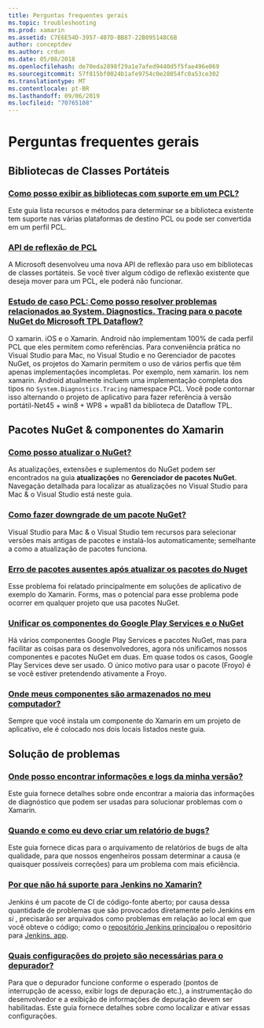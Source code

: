 ```yaml
---
title: Perguntas frequentes gerais
ms.topic: troubleshooting
ms.prod: xamarin
ms.assetid: C7E6E54D-3957-407D-BB87-22B095148C6B
author: conceptdev
ms.author: crdun
ms.date: 05/08/2018
ms.openlocfilehash: de70eda2898f29a1e7afed9440d5f5fae496e069
ms.sourcegitcommit: 57f815bf0024b1afe9754c0e28054fc0a53ce302
ms.translationtype: MT
ms.contentlocale: pt-BR
ms.lasthandoff: 09/06/2019
ms.locfileid: "70765108"
---
```

# <a name="general-frequently-asked-questions"></a>Perguntas frequentes gerais

## <a name="portable-class-libraries"></a>Bibliotecas de Classes Portáteis

### <a name="how-can-i-view-what-libraries-are-supported-in-a-pclpcl-support-librariesmd"></a>[Como posso exibir as bibliotecas com suporte em um PCL?](pcl-support-libraries.md)
Este guia lista recursos e métodos para determinar se a biblioteca existente tem suporte nas várias plataformas de destino PCL ou pode ser convertida em um perfil PCL.

### <a name="pcl-reflection-apipcl-reflectionmd"></a>[API de reflexão de PCL](pcl-reflection.md)
A Microsoft desenvolveu uma nova API de reflexão para uso em bibliotecas de classes portáteis. Se você tiver algum código de reflexão existente que deseja mover para um PCL, ele poderá não funcionar.

### <a name="pcl-case-study-how-can-i-resolve-problems-related-to-systemdiagnosticstracing-for-the-microsoft-tpl-dataflow-nuget-packagepcl-case-studymd"></a>[Estudo de caso PCL: Como posso resolver problemas relacionados ao System. Diagnostics. Tracing para o pacote NuGet do Microsoft TPL Dataflow?](pcl-case-study.md)
O xamarin. iOS e o Xamarin. Android não implementam 100% de cada perfil PCL que eles permitem como referências. Para conveniência prática no Visual Studio para Mac, no Visual Studio e no Gerenciador de pacotes NuGet, os projetos do Xamarin permitem o uso de vários perfis que têm apenas implementações incompletas. Por exemplo, nem xamarin. Ios nem xamarin. Android atualmente incluem uma implementação completa dos tipos no `System.Diagnostics.Tracing` namespace PCL. Você pode contornar isso alternando o projeto de aplicativo para fazer referência à versão portátil-Net45 + win8 + WP8 + wpa81 da biblioteca de Dataflow TPL.

## <a name="nuget-packages--xamarin-components"></a>Pacotes NuGet & componentes do Xamarin
### <a name="how-can-i-update-nugetnuget-updatemd"></a>[Como posso atualizar o NuGet?](nuget-update.md)
As atualizações, extensões e suplementos do NuGet podem ser encontrados na guia **atualizações** no **Gerenciador de pacotes NuGet**. Navegação detalhada para localizar as atualizações no Visual Studio para Mac & o Visual Studio está neste guia.

### <a name="how-do-i-downgrade-a-nuget-packagenuget-package-downgrademd"></a>[Como fazer downgrade de um pacote NuGet?](nuget-package-downgrade.md)
Visual Studio para Mac & o Visual Studio tem recursos para selecionar versões mais antigas de pacotes e instalá-los automaticamente; semelhante a como a atualização de pacotes funciona.

### <a name="missing-packages-error-after-updating-nuget-packagesnuget-packages-missingmd"></a>[Erro de pacotes ausentes após atualizar os pacotes do Nuget](nuget-packages-missing.md)
Esse problema foi relatado principalmente em soluções de aplicativo de exemplo do Xamarin. Forms, mas o potencial para esse problema pode ocorrer em qualquer projeto que usa pacotes NuGet.

### <a name="unifying-google-play-services-components-and-nugetgps-components-nugetmd"></a>[Unificar os componentes do Google Play Services e o NuGet](gps-components-nuget.md)
Há vários componentes Google Play Services e pacotes NuGet, mas para facilitar as coisas para os desenvolvedores, agora nós unificamos nossos componentes e pacotes NuGet em duas. Em quase todos os casos, Google Play Services deve ser usado. O único motivo para usar o pacote (Froyo) é se você estiver pretendendo ativamente a Froyo.

### <a name="where-are-the-components-stored-on-my-machinecomponent-storagemd"></a>[Onde meus componentes são armazenados no meu computador?](component-storage.md)
Sempre que você instala um componente do Xamarin em um projeto de aplicativo, ele é colocado nos dois locais listados neste guia.

## <a name="troubleshooting"></a>Solução de problemas
### <a name="where-can-i-find-my-version-information-and-logsversion-logsmd"></a>[Onde posso encontrar informações e logs da minha versão?](version-logs.md)
Este guia fornece detalhes sobre onde encontrar a maioria das informações de diagnóstico que podem ser usadas para solucionar problemas com o Xamarin.

### <a name="when-and-how-should-i-file-a-bug-reporthowto-file-bugmd"></a>[Quando e como eu devo criar um relatório de bugs?](howto-file-bug.md)
Este guia fornece dicas para o arquivamento de relatórios de bugs de alta qualidade, para que nossos engenheiros possam determinar a causa (e quaisquer possíveis correções) para um problema com mais eficiência.

### <a name="why-isnt-jenkins-supported-by-xamarinxamarin-jenkinsmd"></a>[Por que não há suporte para Jenkins no Xamarin?](xamarin-jenkins.md)
Jenkins é um pacote de CI de código-fonte aberto; por causa dessa quantidade de problemas que são provocados diretamente pelo Jenkins em *si* , precisarão ser arquivados como problemas em relação ao local em que você obteve o código; como o [repositório Jenkins principal](https://github.com/jenkinsci/jenkins)ou o repositório para [Jenkins. app](https://github.com/stisti/jenkins-app).

### <a name="what-project-settings-are-required-for-the-debuggerdebugger-settingsmd"></a>[Quais configurações do projeto são necessárias para o depurador?](debugger-settings.md)
Para que o depurador funcione conforme o esperado (pontos de interrupção de acesso, exibir logs de depuração etc.), a instrumentação do desenvolvedor e a exibição de informações de depuração devem ser habilitadas. Este guia fornece detalhes sobre como localizar e ativar essas configurações.
